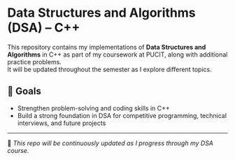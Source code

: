# Data Structures and Algorithms (DSA) – C++

This repository contains my implementations of **Data Structures and Algorithms** in C++ as part of my coursework at PUCIT, along with additional practice problems.  
It will be updated throughout the semester as I explore different topics.


## 🚀 Goals
- Strengthen problem-solving and coding skills in C++  
- Build a strong foundation in DSA for competitive programming, technical interviews, and future projects  

---

📌 *This repo will be continuously updated as I progress through my DSA course.*

